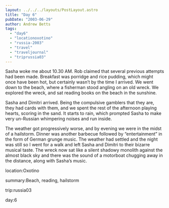 ```yaml
---
layout: ../../../layouts/PostLayout.astro
title: "Day 6"
pubDate: "2003-06-29"
author: Andrew Betts
tags: 
  - "day6"
  - "locationoxotino"
  - "russia-2003"
  - "travel"
  - "traveljournal"
  - "triprussia03"
---
```


Sasha woke me about 10.30 AM. Rob claimed that several previous attempts had been made. Breakfast was porridge and rice pudding, which might once have been hot, but certainly wasn’t by the time I arrived. We went down to the beach, where a fisherman stood angling on an old wreck. We explored the wreck, and sat reading books on the beach in the sunshine.

Sasha and Dimitri arrived. Being the compulsive gamblers that they are, they had cards with them, and we spent the rest of the afternoon playing hearts, scoring in the sand. It starts to rain, which prompted Sasha to make very un-Russian whimpering noises and run inside.

The weather got progressively worse, and by evening we were in the midst of a hailstorm. Dinner was another barbecue followed by “entertainment” in the form of German grunge music. The weather had settled and the night was still so I went for a walk and left Sasha and Dimitri to their bizarre musical taste. The wreck now sat like a silent shadowy monolith against the almost black sky and there was the sound of a motorboat chugging away in the distance, along with Sasha’s music.

location:Oxotino

summary:Beach, reading, hailstorm

trip:russia03

day:6
